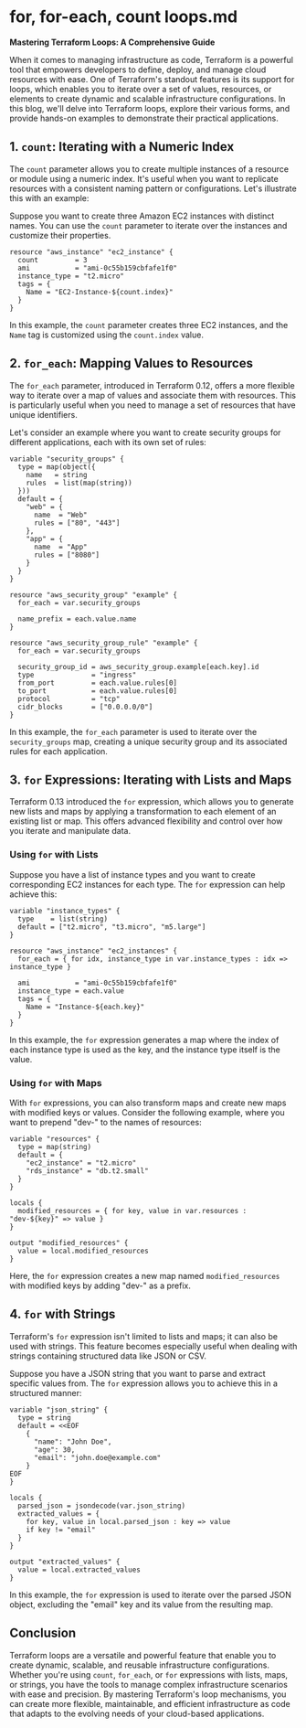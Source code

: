 # for, for-each, count loops.md

**Mastering Terraform Loops: A Comprehensive Guide**

When it comes to managing infrastructure as code, Terraform is a powerful tool that empowers developers to define, deploy, and manage cloud resources with ease. One of Terraform's standout features is its support for loops, which enables you to iterate over a set of values, resources, or elements to create dynamic and scalable infrastructure configurations. In this blog, we'll delve into Terraform loops, explore their various forms, and provide hands-on examples to demonstrate their practical applications.

## **1. `count`: Iterating with a Numeric Index**

The `count` parameter allows you to create multiple instances of a resource or module using a numeric index. It's useful when you want to replicate resources with a consistent naming pattern or configurations. Let's illustrate this with an example:

Suppose you want to create three Amazon EC2 instances with distinct names. You can use the `count` parameter to iterate over the instances and customize their properties.

```hcl
resource "aws_instance" "ec2_instance" {
  count         = 3
  ami           = "ami-0c55b159cbfafe1f0"
  instance_type = "t2.micro"
  tags = {
    Name = "EC2-Instance-${count.index}"
  }
}
```

In this example, the `count` parameter creates three EC2 instances, and the `Name` tag is customized using the `count.index` value.

## **2. `for_each`: Mapping Values to Resources**

The `for_each` parameter, introduced in Terraform 0.12, offers a more flexible way to iterate over a map of values and associate them with resources. This is particularly useful when you need to manage a set of resources that have unique identifiers.

Let's consider an example where you want to create security groups for different applications, each with its own set of rules:

```hcl
variable "security_groups" {
  type = map(object({
    name   = string
    rules  = list(map(string))
  }))
  default = {
    "web" = {
      name  = "Web"
      rules = ["80", "443"]
    },
    "app" = {
      name  = "App"
      rules = ["8080"]
    }
  }
}

resource "aws_security_group" "example" {
  for_each = var.security_groups

  name_prefix = each.value.name
}

resource "aws_security_group_rule" "example" {
  for_each = var.security_groups

  security_group_id = aws_security_group.example[each.key].id
  type              = "ingress"
  from_port         = each.value.rules[0]
  to_port           = each.value.rules[0]
  protocol          = "tcp"
  cidr_blocks       = ["0.0.0.0/0"]
}
```

In this example, the `for_each` parameter is used to iterate over the `security_groups` map, creating a unique security group and its associated rules for each application.

## **3. `for` Expressions: Iterating with Lists and Maps**

Terraform 0.13 introduced the `for` expression, which allows you to generate new lists and maps by applying a transformation to each element of an existing list or map. This offers advanced flexibility and control over how you iterate and manipulate data.

### **Using `for` with Lists**

Suppose you have a list of instance types and you want to create corresponding EC2 instances for each type. The `for` expression can help achieve this:

```hcl
variable "instance_types" {
  type    = list(string)
  default = ["t2.micro", "t3.micro", "m5.large"]
}

resource "aws_instance" "ec2_instances" {
  for_each = { for idx, instance_type in var.instance_types : idx => instance_type }

  ami           = "ami-0c55b159cbfafe1f0"
  instance_type = each.value
  tags = {
    Name = "Instance-${each.key}"
  }
}
```

In this example, the `for` expression generates a map where the index of each instance type is used as the key, and the instance type itself is the value.

### **Using `for` with Maps**

With `for` expressions, you can also transform maps and create new maps with modified keys or values. Consider the following example, where you want to prepend "dev-" to the names of resources:

```hcl
variable "resources" {
  type = map(string)
  default = {
    "ec2_instance" = "t2.micro"
    "rds_instance" = "db.t2.small"
  }
}

locals {
  modified_resources = { for key, value in var.resources : "dev-${key}" => value }
}

output "modified_resources" {
  value = local.modified_resources
}
```

Here, the `for` expression creates a new map named `modified_resources` with modified keys by adding "dev-" as a prefix.

## **4. `for` with Strings**

Terraform's `for` expression isn't limited to lists and maps; it can also be used with strings. This feature becomes especially useful when dealing with strings containing structured data like JSON or CSV.

Suppose you have a JSON string that you want to parse and extract specific values from. The `for` expression allows you to achieve this in a structured manner:

```hcl
variable "json_string" {
  type = string
  default = <<EOF
    {
      "name": "John Doe",
      "age": 30,
      "email": "john.doe@example.com"
    }
EOF
}

locals {
  parsed_json = jsondecode(var.json_string)
  extracted_values = {
    for key, value in local.parsed_json : key => value
    if key != "email"
  }
}

output "extracted_values" {
  value = local.extracted_values
}
```

In this example, the `for` expression is used to iterate over the parsed JSON object, excluding the "email" key and its value from the resulting map.

## **Conclusion**

Terraform loops are a versatile and powerful feature that enable you to create dynamic, scalable, and reusable infrastructure configurations. Whether you're using `count`, `for_each`, or `for` expressions with lists, maps, or strings, you have the tools to manage complex infrastructure scenarios with ease and precision. By mastering Terraform's loop mechanisms, you can create more flexible, maintainable, and efficient infrastructure as code that adapts to the evolving needs of your cloud-based applications.
